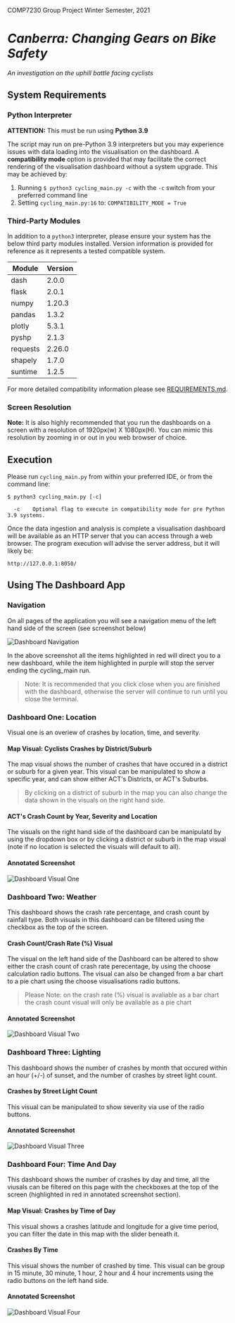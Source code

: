 COMP7230 Group Project
Winter Semester, 2021

# _Canberra: Changing Gears on Bike Safety_
_An investigation on the uphill battle facing cyclists_

## System Requirements

### Python Interpreter ###
__**ATTENTION:**__ This must be run using __**Python 3.9**__

The script may run on pre-Python 3.9 interpreters but you may experience issues with data loading into the visualisation on the dashboard. A __compatibility mode__ option is provided that may facilitate the correct rendering of the visualisation dashboard without a system upgrade.  This may be achieved by:

1. Running ```$ python3 cycling_main.py -c``` with the `-c` switch from your preferred command line
2. Setting `cycling_main.py:16` to:
 `COMPATIBILITY_MODE = True`

### Third-Party Modules ###
In addition to a `python3` interpreter, please ensure your system has the below third party modules installed.  Version information is provided for reference as it represents a tested compatible system.

| Module       | Version |
|--------------|---------|
| dash         | 2.0.0   |
| flask        | 2.0.1   |
| numpy        | 1.20.3  |
| pandas       | 1.3.2   |
| plotly       | 5.3.1   |
| pyshp        | 2.1.3   |
| requests     | 2.26.0  |
| shapely      | 1.7.0   |
| suntime      | 1.2.5   |

For more detailed compatibility information please see [REQUIREMENTS.md](REQUIREMENTS.md).

### Screen Resolution ###
**Note:** It is also highly recommended that you run the dashboards on a screen with a resolution of
1920px(w) X 1080px(H).  You can mimic this resolution by zooming in or out in you web browser of choice.

## Execution

Please run `cycling_main.py` from within your preferred IDE, or from the command line:

```
$ python3 cycling_main.py [-c]

  -c    Optional flag to execute in compatibility mode for pre Python 3.9 systems.
```

Once the data ingestion and analysis is complete a visualisation dashboard will be available as an HTTP server that you can access through a web browser.  The program execution will advise the server address, but it will likely be:
```
http://127.0.0.1:8050/
```

## Using The Dashboard App

### Navigation

On all pages of the application you will see a navigation menu of the left hand side of the screen (see screenshot below)

![Dashboard Navigation](img/vis-imgs/navigation_instructions.png)

In the above screenshot all the items highlighted in red will direct you to a new dashboard, while the item highlighted in purple will stop the server ending the cycling_main run.

> Note: It is recommended that you click close when you are finished with the dashboard, otherwise the server will continue to run until you close the terminal.

### Dashboard One: Location

Visual one is an overiew of crashes by location, time, and severity.

#### Map Visual: Cyclists Crashes by District/Suburb

The map visual shows the number of crashes that have occured in a district or suburb for a given year. This visual can be manipulated to show a specific year, and can show either ACT's Districts, or ACT's Suburbs.

> By clicking on a district of suburb in the map you can also change the data shown in the visuals on the right hand side.

#### ACT's Crash Count by Year, Severity and Location

The visuals on the right hand side of the dashboard can be manipulatd by using the dropdown box or by clicking a district or suburb in the map visual (note if no location is selected the visuals will default to all).

#### Annotated Screenshot

![Dashboard Visual One](img/vis-imgs/visual_one_instructions.png)

### Dashboard Two: Weather

This dashboard shows the crash rate percentage, and crash count by rainfall type. Both visuals in this dashboard can be filtered using the checkbox as the top of the screen.

#### Crash Count/Crash Rate (%) Visual

The visual on the left hand side of the Dashboard can be altered to show either the crash count of crash rate perecentage, by using the choose calculation radio buttons. The visual can also be changed from a bar chart to a pie chart using the choose visualisations radio buttons.

> Please Note: on the crash rate (%) visual is avaliable as a bar chart the crash count visual will only be avaliable as a pie chart

#### Annotated Screenshot

![Dashboard Visual Two](img/vis-imgs/visual_two_instructions.png)

### Dashboard Three: Lighting

This dashboard shows the number of crashes by month that occured within an hour (+/-) of sunset, and the number of crashes by street light count.

#### Crashes by Street Light Count

This visual can be manipulated to show severity via use of the radio buttons.

#### Annotated Screenshot

![Dashboard Visual Three](img/vis-imgs/visual_three_instructions.png)

### Dashboard Four: Time And Day

This dashboard shows the number of crashes by day and time, all the viusals can be filtered on this page with the checkboxes at the top of the screen (highlighted in red in annotated screenshot section).

#### Map Visual: Crashes by Time of Day

This visual shows a crashes latitude and longitude for a give time period, you can filter the date in this map with the slider beneath it.

#### Crashes By Time

This visual shows the number of crashed by time. This visual can be group in 15 minute, 30 minute, 1 hour, 2 hour and 4 hour increments using the radio buttons on the left hand side.

#### Annotated Screenshot

![Dashboard Visual Four](img/vis-imgs/visual_four_instructions.png)

